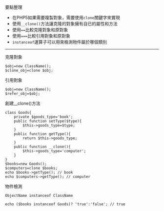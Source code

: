 要點整理
- 在PHP5如果需要複製對象，需要使用`clone`關鍵字來實現
- 使用`__clone()`方法讓克隆的對象擁有自已的屬性和方法
- 使用`==`比較克隆對象和原對象
- 使用`===`比較引用對象和原對象
- `instanceof`運算子可以用來檢測物件屬於哪個類別

---

克隆對象
```
$obj=new ClassName();
$clone_obj=clone $obj;
```

引用對象
```
$obj=new ClassName();
$refer_obj=$obj;
```

創建__clone()方法
```
class Goods{
	private $goods_type='book';
	public function setType($type){
		$this->goods_type=$type;
	}
	public function getType(){
		return $this->goods_type;
	}
	public function __clone(){
		$this->goods_type='computer';
	}
}
$books=new Goods();
$computers=clone $books;
echo $books->getType();	// book
echo $computers->getType();	// computer
```

物件檢測
```
ObjectName instanceof ClassName
```

```
echo ($books instanceof Goods)? 'true':'false';	// true
```